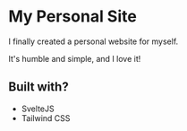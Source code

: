 # My Personal Site

I finally created a personal website for myself.

It's humble and simple, and I love it!



## Built with?
- SvelteJS
- Tailwind CSS